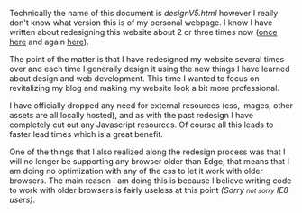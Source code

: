 Technically the name of this document is <var>designV5.html</var> however I really don't know what version this is of my personal webpage. I know I have written about redesigning this website about 2 or three times now (<a href="/post/Redesign" >once here</a> and again <a href="/post/Weekend-Projects">here</a>).

The point of the matter is that I have redesigned my website several times over and each time I generally design it using the new things I have learned about design and web development. This time I wanted to focus on revitalizing my blog and making my website look a bit more professional.

I have officially dropped any need for external resources (css, images, other assets are all locally hosted), and as with the past redesign I have completely cut out any Javascript resources. Of course all this leads to faster lead times which is a great benefit.

One of the things that I also realized along the redesign process was that I will no longer be supporting any browser older than Edge, that means that I am doing no optimization with any of the css to let it work with older browsers. The main reason I am doing this is because I believe writing code to work with older browsers is fairly useless at this point <em>(Sorry <small>not sorry</small> IE8 users)</em>.
